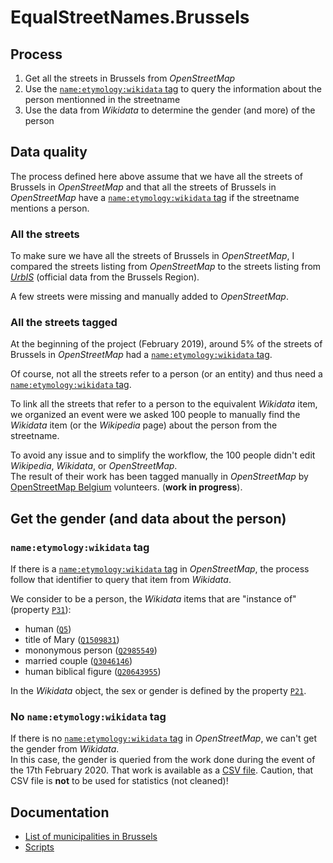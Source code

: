 # EqualStreetNames.Brussels

## Process

1. Get all the streets in Brussels from _OpenStreetMap_
2. Use the [`name:etymology:wikidata` tag](https://wiki.openstreetmap.org/wiki/Key:name:etymology:wikidata) to query the information about the person mentionned in the streetname
3. Use the data from _Wikidata_ to determine the gender (and more) of the person

## Data quality

The process defined here above assume that we have all the streets of Brussels in _OpenStreetMap_ and that all the streets of Brussels in _OpenStreetMap_ have a [`name:etymology:wikidata` tag](https://wiki.openstreetmap.org/wiki/Key:name:etymology:wikidata) if the streetname mentions a person.

### All the streets

To make sure we have all the streets of Brussels in _OpenStreetMap_, I compared the streets listing from _OpenStreetMap_ to the streets listing from [_UrbIS_](https://bric.brussels/en/our-solutions/urbis-solutions/urbis-data) (official data from the Brussels Region).

A few streets were missing and manually added to _OpenStreetMap_.

### All the streets tagged

At the beginning of the project (February 2019), around 5% of the streets of Brussels in _OpenStreetMap_ had a [`name:etymology:wikidata` tag](https://wiki.openstreetmap.org/wiki/Key:name:etymology:wikidata).

Of course, not all the streets refer to a person (or an entity) and thus need a [`name:etymology:wikidata` tag](https://wiki.openstreetmap.org/wiki/Key:name:etymology:wikidata).

To link all the streets that refer to a person to the equivalent _Wikidata_ item, we organized an event were we asked 100 people to manually find the _Wikidata_ item (or the _Wikipedia_ page) about the person from the streetname.

To avoid any issue and to simplify the workflow, the 100 people didn't edit _Wikipedia_, _Wikidata_, or _OpenStreetMap_.  
The result of their work has been tagged manually in _OpenStreetMap_ by [OpenStreetMap Belgium](https://openstreetmap.be/) volunteers. (**work in progress**).

## Get the gender (and data about the person)

### `name:etymology:wikidata` tag

If there is a [`name:etymology:wikidata` tag](https://wiki.openstreetmap.org/wiki/Key:name:etymology:wikidata) in _OpenStreetMap_, the process follow that identifier to query that item from _Wikidata_.

We consider to be a person, the _Wikidata_ items that are "instance of" (property [`P31`](https://www.wikidata.org/wiki/Property:P31)):

- human ([`Q5`](https://www.wikidata.org/wiki/Q5))
- title of Mary ([`Q1509831`](https://www.wikidata.org/wiki/Q1509831))
- mononymous person ([`Q2985549`](https://www.wikidata.org/wiki/Q2985549))
- married couple ([`Q3046146`](https://www.wikidata.org/wiki/Q3046146))
- human biblical figure ([`Q20643955`](https://www.wikidata.org/wiki/Q20643955))

In the _Wikidata_ object, the sex or gender is defined by the property [`P21`](https://www.wikidata.org/wiki/Property:P21).

### No `name:etymology:wikidata` tag

If there is no [`name:etymology:wikidata` tag](https://wiki.openstreetmap.org/wiki/Key:name:etymology:wikidata) in _OpenStreetMap_, we can't get the gender from _Wikidata_.  
In this case, the gender is queried from the work done during the event of the 17th February 2020. That work is available as a [CSV file](../data/event-2020-02-17/gender.csv). Caution, that CSV file is **not** to be used for statistics (not cleaned)!

## Documentation

- [List of municipalities in Brussels](./municipalities.md)
- [Scripts](./scripts/README.md)
